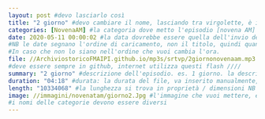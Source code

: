 ```yaml
---
layout: post #devo lasciarlo così
title: "2 giorno" #devo cambiare il nome, lasciando tra virgolette, è il nome dell'episodio del podcast
categories: [NovenaAM] #la categoria dove metto l'episodio [novena AM] meglio fare un podcast per ogni categoria, un po' come la playlist. NB non lasciare spazi
date: 2020-05-11 00:00:02 #la data dovrebbe essere quella dell'invio del podcast, ma si può mettere una qualsiasi.
#NB le date segnano l'ordine di caricamento, non il titolo, quindi quando le carichi, se vuoi un ordine, metti le date in ordine cronologico crescente.
#In caso che non lo siano nell'ordine che vuoi cambia l'ora.
file: //ArchiviostoricoFMAIPI.github.io/mp3s/srtvp/2giornonovenaam.mp3 #File: // nome sito. nome cartella. Non serve scrivere due volte ArchiviostoricoFMAIPI. nome file, puoi caricarti tante sottocartelle in mp3s...mp3s/sottocartella/nome file.mp3 NB solo Mp3!
#deve essere sempre in github, internet utilizza questi flash ////
summary: "2 giorno" #descrizione dell'episodio. es. 1 giorno. la descrizione dell'audio.
duration: "04:18" #durata: la durata del file, va inserito manualmente, non lo fa il programma
length: "10334068" #la lunghezza si trova in proprietà / dimensioni NB in byte
image: //immagini/novenatam/giorno2.Jpg #l'immagine che vuoi mettere, è la cartella su PC dove metti le immagini, NB Attenzione alle maiuscole e minuscole
#i nomi delle categorie devono essere diversi
---
```

